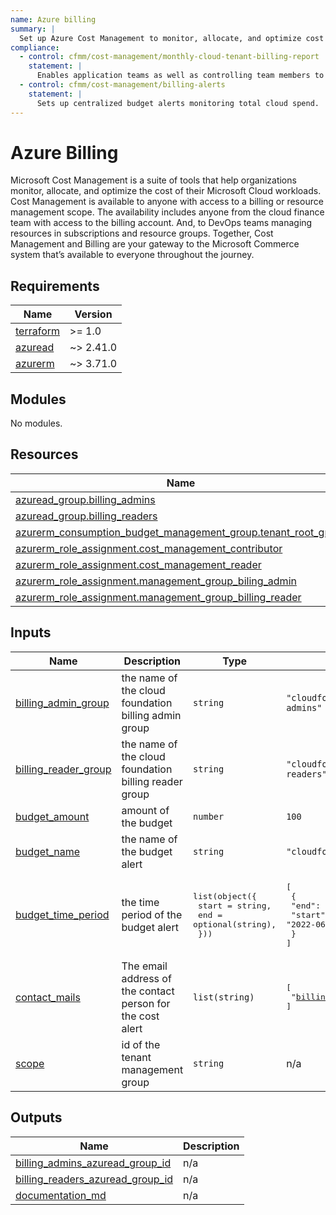 ```yaml
---
name: Azure billing
summary: |
  Set up Azure Cost Management to monitor, allocate, and optimize cost across the entire organization.
compliance:
  - control: cfmm/cost-management/monthly-cloud-tenant-billing-report
    statement: |
      Enables application teams as well as controlling team members to review costs for each subscription.
  - control: cfmm/cost-management/billing-alerts
    statement: |
      Sets up centralized budget alerts monitoring total cloud spend.
---
```


# Azure Billing

Microsoft Cost Management is a suite of tools that help organizations monitor, allocate, and optimize the cost of their Microsoft Cloud workloads. Cost Management is available to anyone with access to a billing or resource management scope. The availability includes anyone from the cloud finance team with access to the billing account. And, to DevOps teams managing resources in subscriptions and resource groups. Together, Cost Management and Billing are your gateway to the Microsoft Commerce system that’s available to everyone throughout the journey.


<!-- BEGIN_TF_DOCS -->
## Requirements

| Name | Version |
|------|---------|
| <a name="requirement_terraform"></a> [terraform](#requirement\_terraform) | >= 1.0 |
| <a name="requirement_azuread"></a> [azuread](#requirement\_azuread) | ~> 2.41.0 |
| <a name="requirement_azurerm"></a> [azurerm](#requirement\_azurerm) | ~> 3.71.0 |

## Modules

No modules.

## Resources

| Name | Type |
|------|------|
| [azuread_group.billing_admins](https://registry.terraform.io/providers/hashicorp/azuread/latest/docs/resources/group) | resource |
| [azuread_group.billing_readers](https://registry.terraform.io/providers/hashicorp/azuread/latest/docs/resources/group) | resource |
| [azurerm_consumption_budget_management_group.tenant_root_group](https://registry.terraform.io/providers/hashicorp/azurerm/latest/docs/resources/consumption_budget_management_group) | resource |
| [azurerm_role_assignment.cost_management_contributor](https://registry.terraform.io/providers/hashicorp/azurerm/latest/docs/resources/role_assignment) | resource |
| [azurerm_role_assignment.cost_management_reader](https://registry.terraform.io/providers/hashicorp/azurerm/latest/docs/resources/role_assignment) | resource |
| [azurerm_role_assignment.management_group_biling_admin](https://registry.terraform.io/providers/hashicorp/azurerm/latest/docs/resources/role_assignment) | resource |
| [azurerm_role_assignment.management_group_billing_reader](https://registry.terraform.io/providers/hashicorp/azurerm/latest/docs/resources/role_assignment) | resource |

## Inputs

| Name | Description | Type | Default | Required |
|------|-------------|------|---------|:--------:|
| <a name="input_billing_admin_group"></a> [billing\_admin\_group](#input\_billing\_admin\_group) | the name of the cloud foundation billing admin group | `string` | `"cloudfoundation-billing-admins"` | no |
| <a name="input_billing_reader_group"></a> [billing\_reader\_group](#input\_billing\_reader\_group) | the name of the cloud foundation billing reader group | `string` | `"cloudfoundation-billing-readers"` | no |
| <a name="input_budget_amount"></a> [budget\_amount](#input\_budget\_amount) | amount of the budget | `number` | `100` | no |
| <a name="input_budget_name"></a> [budget\_name](#input\_budget\_name) | the name of the budget alert | `string` | `"cloudfoundation_budget"` | no |
| <a name="input_budget_time_period"></a> [budget\_time\_period](#input\_budget\_time\_period) | the time period of the budget alert | <pre>list(object({<br>    start = string,<br>    end   = optional(string),<br>  }))</pre> | <pre>[<br>  {<br>    "end": "2022-07-01T00:00:00Z",<br>    "start": "2022-06-01T00:00:00Z"<br>  }<br>]</pre> | no |
| <a name="input_contact_mails"></a> [contact\_mails](#input\_contact\_mails) | The email address of the contact person for the cost alert | `list(string)` | <pre>[<br>  "billingmeshi@meshithesheep.io"<br>]</pre> | no |
| <a name="input_scope"></a> [scope](#input\_scope) | id of the tenant management group | `string` | n/a | yes |

## Outputs

| Name | Description |
|------|-------------|
| <a name="output_billing_admins_azuread_group_id"></a> [billing\_admins\_azuread\_group\_id](#output\_billing\_admins\_azuread\_group\_id) | n/a |
| <a name="output_billing_readers_azuread_group_id"></a> [billing\_readers\_azuread\_group\_id](#output\_billing\_readers\_azuread\_group\_id) | n/a |
| <a name="output_documentation_md"></a> [documentation\_md](#output\_documentation\_md) | n/a |
<!-- END_TF_DOCS -->
